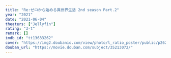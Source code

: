 ```yaml
---
title: "Re:ゼロから始める異世界生活 2nd season Part.2"
year: "2021"
date: "2021-06-04"
theaters: ["Jellyfin"]
rating: "3-t"
remark: []
imdb_id: "tt13633262"
cover: "https://img2.doubanio.com/view/photo/l_ratio_poster/public/p2628017101.jpg"
douban_url: "https://movie.douban.com/subject/35213072/"
---
```

